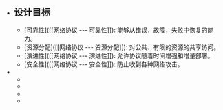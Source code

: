 - ## 设计目标
	- [可靠性]([[网络协议 --- 可靠性]]): 能够从错误，故障，失败中恢复的能力。
	- [资源分配]([[网络协议 --- 资源分配]]): 对公共、有限的资源的共享访问。
	- [演进性]([[网络协议 --- 演进性]]): 允许协议随着时间增强和增量部署。
	- [安全性]([[网络协议 --- 安全性]]): 防止收到各种网络攻击。
-
	-
	-
	-
	-